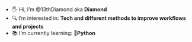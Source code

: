 <ul>
<li>🖐️ Hi, I’m @13thDiamond aka <strong>Diamond</strong></li>
<li>🔍 I’m interested in: <strong>Tech and different methods to improve workflows and projects</strong></li>
<li>📚 I’m currently learning: <strong>🐍Python</strong></li>
</ul>

<!---
13thDiamond/13thDiamond is a ✨ special ✨ repository because its `README.md` (this file) appears on your GitHub profile.
You can click the Preview link to take a look at your changes.
--->
